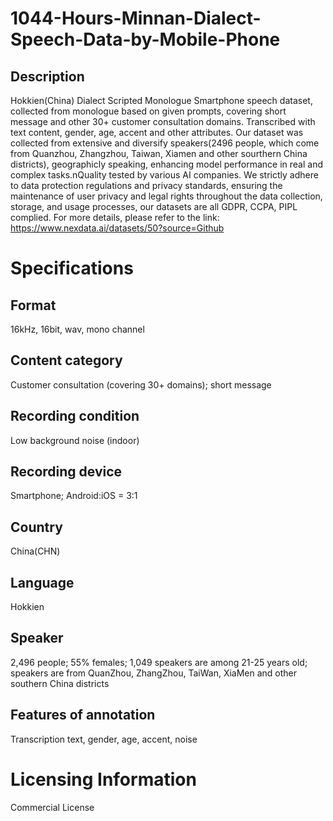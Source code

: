 # 1044-Hours-Minnan-Dialect-Speech-Data-by-Mobile-Phone

## Description
Hokkien(China) Dialect Scripted Monologue Smartphone speech dataset, collected from monologue based on given prompts, covering short message and other 30+ customer consultation domains. Transcribed with text content, gender, age, accent and other attributes. Our dataset was collected from extensive and diversify speakers(2496 people, which come from Quanzhou, Zhangzhou, Taiwan, Xiamen and other sourthern China districts), geographicly speaking, enhancing model performance in real and complex tasks.nQuality tested by various AI companies. We strictly adhere to data protection regulations and privacy standards, ensuring the maintenance of user privacy and legal rights throughout the data collection, storage, and usage processes, our datasets are all GDPR, CCPA, PIPL complied.
For more details, please refer to the link: https://www.nexdata.ai/datasets/50?source=Github


# Specifications
## Format
16kHz, 16bit, wav, mono channel
## Content category
Customer consultation (covering 30+ domains); short message
## Recording condition
Low background noise (indoor)
## Recording device
Smartphone; Android:iOS = 3:1
## Country
China(CHN)
## Language
Hokkien
## Speaker
2,496 people; 55% females; 1,049 speakers are among 21-25 years old; speakers are from QuanZhou, ZhangZhou, TaiWan, XiaMen and other southern China districts
## Features of annotation
Transcription text, gender, age, accent, noise
# Licensing Information
Commercial License
